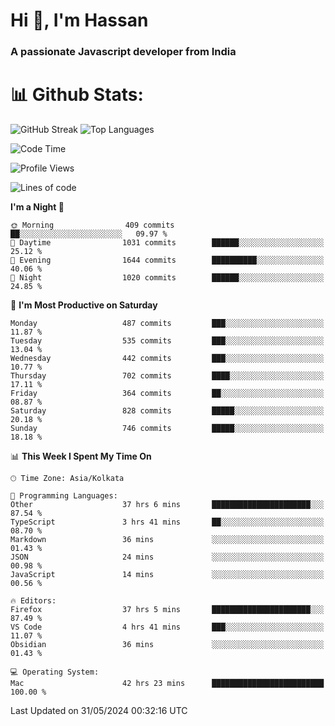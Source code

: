 # Hi 👋, I'm Hassan
### A passionate Javascript developer from India


# 📊 Github Stats:
![GitHub Streak](https://github-readme-streak-stats.herokuapp.com/?user=codeblooded47&theme=dracula&hide_border=false)
![Top Languages](https://github-readme-stats.vercel.app/api/top-langs/?username=codeblooded47&layout=compact&theme=dracula)



<!--START_SECTION:waka-->
![Code Time](http://img.shields.io/badge/Code%20Time-724%20hrs%2017%20mins-blue)

![Profile Views](http://img.shields.io/badge/Profile%20Views-16-blue)

![Lines of code](https://img.shields.io/badge/From%20Hello%20World%20I%27ve%20Written-23.4%20million%20lines%20of%20code-blue)

**I'm a Night 🦉** 

```text
🌞 Morning                409 commits         ██░░░░░░░░░░░░░░░░░░░░░░░   09.97 % 
🌆 Daytime                1031 commits        ██████░░░░░░░░░░░░░░░░░░░   25.12 % 
🌃 Evening                1644 commits        ██████████░░░░░░░░░░░░░░░   40.06 % 
🌙 Night                  1020 commits        ██████░░░░░░░░░░░░░░░░░░░   24.85 % 
```
📅 **I'm Most Productive on Saturday** 

```text
Monday                   487 commits         ███░░░░░░░░░░░░░░░░░░░░░░   11.87 % 
Tuesday                  535 commits         ███░░░░░░░░░░░░░░░░░░░░░░   13.04 % 
Wednesday                442 commits         ███░░░░░░░░░░░░░░░░░░░░░░   10.77 % 
Thursday                 702 commits         ████░░░░░░░░░░░░░░░░░░░░░   17.11 % 
Friday                   364 commits         ██░░░░░░░░░░░░░░░░░░░░░░░   08.87 % 
Saturday                 828 commits         █████░░░░░░░░░░░░░░░░░░░░   20.18 % 
Sunday                   746 commits         █████░░░░░░░░░░░░░░░░░░░░   18.18 % 
```


📊 **This Week I Spent My Time On** 

```text
🕑︎ Time Zone: Asia/Kolkata

💬 Programming Languages: 
Other                    37 hrs 6 mins       ██████████████████████░░░   87.54 % 
TypeScript               3 hrs 41 mins       ██░░░░░░░░░░░░░░░░░░░░░░░   08.70 % 
Markdown                 36 mins             ░░░░░░░░░░░░░░░░░░░░░░░░░   01.43 % 
JSON                     24 mins             ░░░░░░░░░░░░░░░░░░░░░░░░░   00.98 % 
JavaScript               14 mins             ░░░░░░░░░░░░░░░░░░░░░░░░░   00.56 % 

🔥 Editors: 
Firefox                  37 hrs 5 mins       ██████████████████████░░░   87.49 % 
VS Code                  4 hrs 41 mins       ███░░░░░░░░░░░░░░░░░░░░░░   11.07 % 
Obsidian                 36 mins             ░░░░░░░░░░░░░░░░░░░░░░░░░   01.43 % 

💻 Operating System: 
Mac                      42 hrs 23 mins      █████████████████████████   100.00 % 
```


 Last Updated on 31/05/2024 00:32:16 UTC
<!--END_SECTION:waka-->

